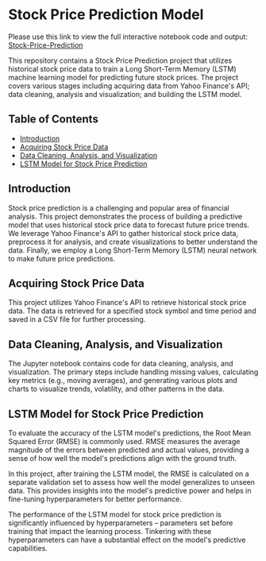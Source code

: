 # Stock Price Prediction Model
 
 <!-- Replace with an image relevant to your project -->

Please use this link to view the full interactive notebook code and output: [Stock-Price-Prediction](https://nbviewer.org/github/kamalavi/Stock-Price-Prediction/blob/main/stock_prediction_model.ipynb)

This repository contains a Stock Price Prediction project that utilizes historical stock price data to train a Long Short-Term Memory (LSTM) machine learning model for predicting future stock prices. The project covers various stages including acquiring data from Yahoo Finance's API; data cleaning, analysis and visualization; and building the LSTM model.

## Table of Contents

- [Introduction](#introduction)
- [Acquiring Stock Price Data](#acquiring-stock-price-data)
- [Data Cleaning, Analysis, and Visualization](#data-cleaning-analysis-and-visualization)
- [LSTM Model for Stock Price Prediction](#lstm-model-for-stock-price-prediction)

## Introduction
Stock price prediction is a challenging and popular area of financial analysis. This project demonstrates the process of building a predictive model that uses historical stock price data to forecast future price trends. We leverage Yahoo Finance's API to gather historical stock price data, preprocess it for analysis, and create visualizations to better understand the data. Finally, we employ a Long Short-Term Memory (LSTM) neural network to make future price predictions.

## Acquiring Stock Price Data
This project utilizes Yahoo Finance's API to retrieve historical stock price data. The data is retrieved for a specified stock symbol and time period and saved in a CSV file for further processing.

## Data Cleaning, Analysis, and Visualization
The Jupyter notebook contains code for data cleaning, analysis, and visualization. The primary steps include handling missing values, calculating key metrics (e.g., moving averages), and generating various plots and charts to visualize trends, volatility, and other patterns in the data.

## LSTM Model for Stock Price Prediction
To evaluate the accuracy of the LSTM model's predictions, the Root Mean Squared Error (RMSE) is commonly used. RMSE measures the average magnitude of the errors between predicted and actual values, providing a sense of how well the model's predictions align with the ground truth.

In this project, after training the LSTM model, the RMSE is calculated on a separate validation set to assess how well the model generalizes to unseen data. This provides insights into the model's predictive power and helps in fine-tuning hyperparameters for better performance.

The performance of the LSTM model for stock price prediction is significantly influenced by hyperparameters – parameters set before training that impact the learning process. Tinkering with these hyperparameters can have a substantial effect on the model's predictive capabilities.
